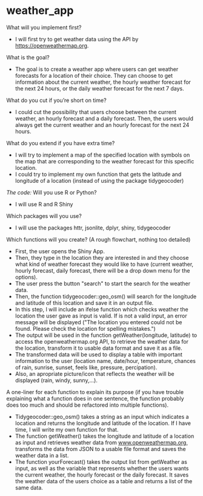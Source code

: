 # weather_app

What will you implement first?
* I will first try to get weather data using the API by https://openweathermap.org.

What is the goal?
* The goal is to create a weather app where users can get weather forecasts for a location of their choice. They can choose to get information about the current weather, the hourly weather forecast for the next 24 hours, or the daily weather forecast for the next 7 days.  

What do you cut if you’re short on time?
* I could cut the possibility that users choose between the current weather, an hourly forecast and a daily forecast. Then, the users would always get the current weather and an hourly forecast for the next 24 hours.

What do you extend if you have extra time?
* I will try to implement a map of the specified location with symbols on the map that are corresponding to the weather forecast for this specific location.   
* I could try to implement my own function that gets the latitude and longitude of a location (instead of using the package tidygeocoder)



*The code:*
Will you use R or Python?
* I will use R and R Shiny

Which packages will you use?
* I will use the packages httr, jsonlite, dplyr, shiny, tidygeocoder

Which functions will you create? (A rough flowchart, nothing too detailed)
* First, the user opens the Shiny App.
* Then, they type in the location they are interested in and they choose what kind of weather forecast they would like to have (current weather, hourly forecast, daily forecast, there will be a drop down menu for the options).
* The user press the button "search" to start the search for the weather data.
* Then, the function tidygeocoder::geo_osm() will search for the longitude and latitude of this location and save it in an output file.
* In this step, I will include an ifelse function which checks weather the location the user gave as input is valid. If is not a valid input, an error message will be displayed ("The location you entered could not be found. Please check the location for spelling mistakes.")
* The output will be used in the function getWeather(longitude, latitude) to access the openweathermap.org API, to retrieve the weather data for the location, transform it to usable data format and save it as a file.
* The transformed data will be used to display a table with important information to the user (location name, date/hour, temperature, chances of rain, sunrise, sunset, feels like, pressure, percipation).
* Also, an apropriate picture/icon that reflects the weather will be displayed (rain, windy, sunny,...).

A one-liner for each function to explain its purpose (if you have trouble explaining what a function does in one sentence, the function probably does too much and should be refactored into multiple functions).
* Tidygeocoder::geo_osm() takes a string as an input which indicates a location and returns the longitude and latitude of the location. If I have time, I will write my own function for that.
* The function getWeather() takes the longitude and latitude of a location as input and retrieves weather data from www.openweathermap.org, transforms the data from JSON to a usable file format and saves the weather data in a list.
* The function yourForecast() takes the output list from getWeather as input, as well as the variable that represents whether the users wants the current weather, the hourly forecast or the daily forecast. It saves the weather data of the users choice as a table and returns a list of the same data.
